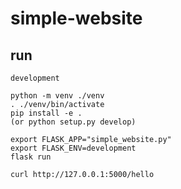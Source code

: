 simple-website
==============

## run
```
development

python -m venv ./venv
. ./venv/bin/activate
pip install -e . 
(or python setup.py develop)

export FLASK_APP="simple_website.py"
export FLASK_ENV=development
flask run

curl http://127.0.0.1:5000/hello
```
